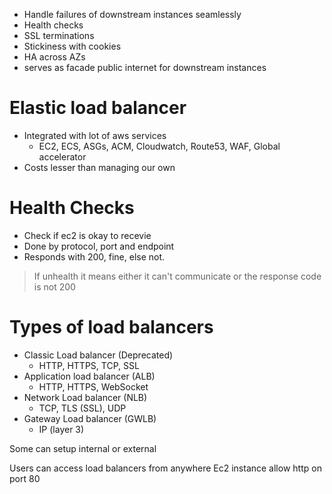 - Handle failures of downstream instances seamlessly
- Health checks
- SSL terminations
- Stickiness with cookies
- HA across AZs
- serves as facade public internet for downstream instances

# Elastic load balancer
- Integrated with lot of aws services
	- EC2, ECS, ASGs, ACM, Cloudwatch, Route53, WAF, Global accelerator
- Costs lesser than managing our own

# Health Checks
- Check if ec2 is okay to recevie
- Done by protocol, port and endpoint
- Responds with 200, fine, else not.

> If unhealth it means either it can't communicate or the response code is not 200

# Types of load balancers
- Classic Load balancer (Deprecated)
	- HTTP, HTTPS, TCP, SSL
- Application load balancer (ALB)
	- HTTP, HTTPS, WebSocket
- Network Load balancer (NLB)
	- TCP, TLS (SSL), UDP
- Gateway Load balancer (GWLB)
	- IP (layer 3)

Some can setup internal or external

Users can access load balancers from anywhere
Ec2 instance allow http on port 80


